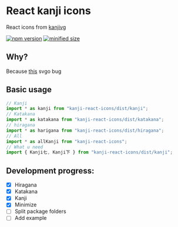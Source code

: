 # React kanji icons

React icons from <a href="https://github.com/KanjiVG/kanjivg">kanjivg</a>

[![npm version](https://badgen.net/npm/v/kanji-react-icons)](https://www.npmjs.com/package/kanji-react-icons)
[![minified size](https://badgen.net/bundlephobia/min/kanji-react-icons)](https://bundlephobia.com/package/kanji-react-icons)

## Why?

Because <a href="https://github.com/svg/svgo/issues/1530">this</a> svgo bug

## Basic usage

```ts
// Kanji
import * as kanji from "kanji-react-icons/dist/kanji";
// Katakana
import * as katakana from "kanji-react-icons/dist/katakana";
// hiragana
import * as harigana from "kanji-react-icons/dist/hiragana";
// All
import * as allKanji from "kanji-react-icons";
// What u need
import { Kanji七, Kanji下 } from "kanji-react-icons/dist/kanji";
```

## Development progress:

- [x] Hiragana
- [x] Katakana
- [x] Kanji
- [x] Minimize
- [ ] Split package folders
- [ ] Add example
